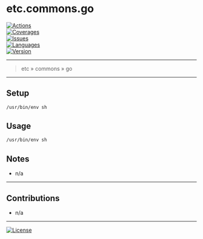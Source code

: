 <!--
# #####
# TERRAFORM LIFECYCLE MANAGED
# All changes will be overwritten
#####
-->

# etc.commons.go #

[ ![ Actions ][ actions-ico ] ][ actions-url ]  
[ ![ Coverages ][ coverages-ico ] ][ coverages-url ]  
[ ![ Issues ][ issues-ico ] ][ issues-url ]  
[ ![ Languages ][ languages-ico ] ][ languages-url ]  
[ ![ Version ][ version-ico ] ][ version-url ]  

- - -
> etc » commons » go

- - -
## Setup ##
```sh
/usr/bin/env sh
```

## Usage ##
```sh
/usr/bin/env sh
```

## Notes ##
* n/a

- - -
## Contributions ##
* n/a

- - -
[ ![ License ][ license-ico ] ][ license-url ]  

[ license-ico ]: https://img.shields.io/github/license/kuwas-io/etc.commons.go?style=for-the-badge&logo=github
[ license-url ]: https://choosealicense.com/licenses/isc

[ actions-ico ]: https://img.shields.io/github/workflow/status/kuwas-io/etc.commons.go/default?style=for-the-badge&logo=github
[ actions-url ]: https://github.com/kuwas-io/etc.commons.go/actions
[ coverages-ico ]: https://img.shields.io/coveralls/github/kuwas-io/etc.commons.go?style=for-the-badge&logo=github
[ coverages-url ]: https://coveralls.io/github/kuwas-io/etc.commons.go
[ issues-ico ]: https://img.shields.io/github/issues/kuwas-io/etc.commons.go?style=for-the-badge&logo=github
[ issues-url ]: https://github.com/kuwas-io/etc.commons.go/issues
[ languages-ico ]: https://img.shields.io/github/languages/top/kuwas-io/etc.commons.go?style=for-the-badge&logo=github
[ languages-url ]: https://github.com/kuwas-io/etc.commons.go/pulls
[ version-ico ]: https://img.shields.io/github/v/release/kuwas-io/etc.commons.go?style=for-the-badge&logo=github
[ version-url ]: https://github.com/kuwas-io/etc.commons.go/releases
